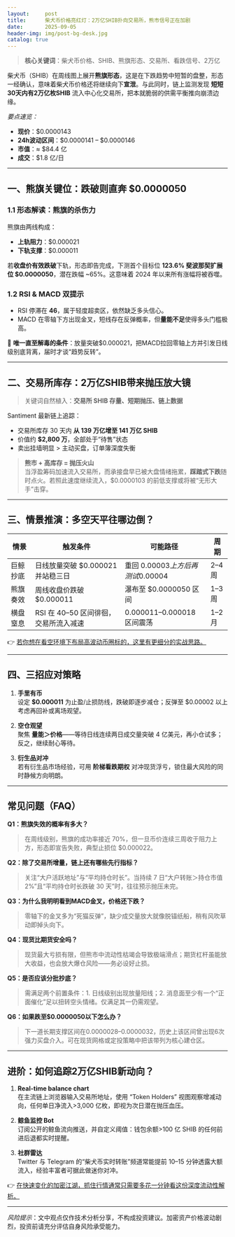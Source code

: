 ```yaml
---
layout:     post
title:      柴犬币价格亮红灯：2万亿SHIB扑向交易所，熊市信号正在加剧
date:       2025-09-05
header-img: img/post-bg-desk.jpg
catalog: true
---
```


> **核心关键词**：柴犬币价格、SHIB、熊旗形态、交易所、看跌信号、2万亿

柴犬币（SHIB）在周线图上展开**熊旗形态**，这是在下跌趋势中短暂的盘整，形态一经确认，意味着柴犬币价格还将继续向下**宣泄**。与此同时，链上监测发现 **短短30天内有2万亿枚SHIB** 流入中心化交易所，把本就脆弱的供需平衡推向崩溃边缘。

*要点速览：*
- **现价**：$0.0000143
- **24h波动区间**：$0.0000141 – $0.0000146  
- **市值**：≈ $84.4 亿  
- **成交**：$1.8 亿/日

---

## 一、熊旗关键位：跌破则直奔 $0.0000050

### 1.1 形态解读：熊旗的杀伤力
熊旗由两线构成：
- **上轨阻力**：$0.000021  
- **下轨支撑**：$0.000011  

若**收盘价有效跌破**下轨，形态即告完成，下测首个目标位 **123.6% 斐波那契扩展位 $0.0000050**，潜在跌幅 ~65%。这意味着 2024 年以来所有涨幅将被吞噬。

### 1.2 RSI & MACD 双提示  
- RSI 停滞在 **46**，属于轻度超卖区，依然缺乏多头信心。  
- MACD 在零轴下方出现金叉，短线存在反弹概率，但**量能不足**使得多头门槛极高。  

📌 **唯一直至解毒的条件**：放量突破$0.000021，把MACD拉回零轴上方并引发日线级别底背离，届时才谈“趋势反转”。

---

## 二、交易所库存：2万亿SHIB带来抛压放大镜

> 关键词自然植入：**交易所 SHIB 存量、短期抛压、链上数据**

Santiment 最新链上追踪：
- 交易所库存 30 天内 **从 139 万亿增至 141 万亿 SHIB**  
- 价值约 **$2,800 万**，全部处于“待售”状态  
- 卖出挂墙明显 > 主动买盘，订单簿深度失衡

> **熊市 + 高库存 = 抛压火山**  
当浮盈筹码加速流入交易所，而承接盘早已被大盘情绪拖累，**踩踏式下跌**随时点火。若照此速度继续流入，$0.0000103 的前低支撑或将被“无形大手”击穿。

---

## 三、情景推演：多空天平往哪边倒？

| 情景        | 触发条件                                | 可能路径                        | 周期  |
|-------------|-----------------------------------------|---------------------------------|-------|
| 巨鲸抄底    | 日线放量突破 $0.000021 并站稳三日       | 重回 $0.00003 上方后再测试$0.00004 | 2–4周 |
| 熊旗奏效    | 周线收盘价跌破 $0.000011                | 瀑布至 $0.0000050 区间          | 1–3周 |
| 横盘窒息    | RSI 在 40–50 区间徘徊，交易所流入减速    | $0.000011–$0.000018 区间震荡     | 1–2月 |

👉 [若你想在看空环境下布局高波动币圈标的，这里有更细分的实战思路。](https://okxdog.com/)

---

## 四、三招应对策略

1. **手里有币**  
   设定 **$0.000011** 为止盈/止损防线，跌破即逐步减仓；反弹至 $0.00002 以上考虑再回补或离场观望。

2. **空仓观望**  
   聚焦 **量能＞价格**——等待日线连续两日成交量突破 4 亿美元，再小仓试多；反之，继续耐心等待。

3. **衍生品对冲**  
   若有衍生品市场经验，可用 **阶梯看跌期权** 对冲现货浮亏，锁住最大风险的同时静候方向明朗。

---

## 常见问题（FAQ）

**Q1：熊旗失效的概率有多大？**  
> 在周线级别，熊旗的成功率接近 70%，但一旦币价连续三周收于阻力上方，形态即宣告失败，典型止损位 $0.000022。

**Q2：除了交易所增量，链上还有哪些先行指标？**  
> 关注“大户活跃地址”与“平均持仓时长”。当持续 7 日“大户转账＞持仓市值2%”且“平均持仓时长跌破 30 天”时，往往预示抛压未完。

**Q3：为什么我明明看到MACD金叉，价格还下跌？**  
> 零轴下的金叉多为“死猫反弹”，缺少成交量放大就像脱锚纸船，稍有风吹草动即掉头向下。

**Q4：现货比期货安全吗？**  
> 现货最大亏损有限，但熊市中流动性枯竭会导致极端滑点；期货杠杆虽能放大收益，也会放大爆仓风险——务必设好止损。

**Q5：是否应该分批抄底？**  
> 需满足两个前置条件：1. 日线级别出现放量阳线；2. 消息面至少有一个“正面催化”足以扭转空头情绪。仅满足其一仍需观望。

**Q6：如果跌至$0.0000050以下怎么办？**  
> 下一道长期支撑区间在$0.0000028–$0.0000032，历史上该区间曾出现6次强力买盘介入。可在现货网格或定投策略中把该带列为核心建仓区。

---

## 进阶：如何追踪2万亿SHIB新动向？

1. **Real-time balance chart**  
   在主流链上浏览器输入交易所地址，使用 “Token Holders” 视图观察增减动向，任何单日净流入>3,000 亿枚，即视为次日潜在抛压血压。

2. **鲸鱼监控 Bot**  
   订阅公开的鲸鱼流向推送，并自定义阈值：钱包余额>100 亿 SHIB 的任何前进后退都实时提醒。

3. **社群雷达**  
   Twitter 与 Telegram 的“柴犬币实时转账”频道常能提前 10–15 分钟透露大额流入，经验丰富者可据此做迷你对冲。

👉 [在快速变化的加密江湖，抓住行情通常只需要多花一分钟看这份深度流动性解析。](https://okxdog.com/)

---

*风险提示*：文中观点仅作技术分析分享，不构成投资建议。加密资产价格波动剧烈，投资前请充分评估自身风险承受能力。